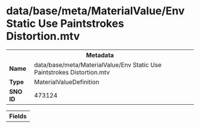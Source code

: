 <h1>data/base/meta/MaterialValue/Env Static Use Paintstrokes Distortion.mtv</h1><table><tr><th colspan="100%">Metadata</th></tr><tr><td><b>Name</b></td><td>data/base/meta/MaterialValue/Env Static Use Paintstrokes Distortion.mtv</td></tr><tr><td><b>Type</b></td><td>MaterialValueDefinition</td></tr><tr><td><b>SNO ID</b></td><td>473124</td></tr></table>

<table><tr><th colspan="100%">Fields</th></tr></table>


